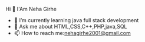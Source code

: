  Hi 👋 I'Am Neha Girhe


- 🌱 I’m currently learning java full stack development
- 💬 Ask me about HTML,CSS,C++,PHP,java,SQL
- 📫 How to reach me:nehagirhe2001@gmail.com
